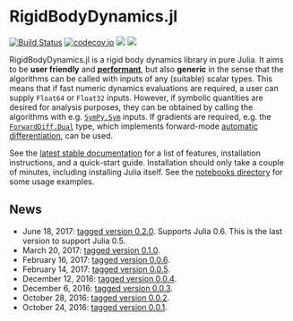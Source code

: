 # RigidBodyDynamics.jl

[![Build Status](https://travis-ci.org/tkoolen/RigidBodyDynamics.jl.svg?branch=master)](https://travis-ci.org/tkoolen/RigidBodyDynamics.jl)
[![codecov.io](https://codecov.io/github/tkoolen/RigidBodyDynamics.jl/coverage.svg?branch=master)](https://codecov.io/github/tkoolen/RigidBodyDynamics.jl?branch=master)
[![](https://img.shields.io/badge/docs-latest-blue.svg)](https://tkoolen.github.io/RigidBodyDynamics.jl/latest)
[![](https://img.shields.io/badge/docs-stable-blue.svg)](https://tkoolen.github.io/RigidBodyDynamics.jl/stable)

RigidBodyDynamics.jl is a rigid body dynamics library in pure Julia. It aims to be **user friendly** and [**performant**](https://github.com/tkoolen/RigidBodyDynamics.jl/blob/master/docs/src/benchmarks.md), but also **generic** in the sense that the algorithms can be called with inputs of any (suitable) scalar types. This means that if fast numeric dynamics evaluations are required, a user can supply `Float64` or `Float32` inputs. However, if symbolic quantities are desired for analysis purposes, they can be obtained by calling the algorithms with e.g. [`SymPy.Sym`](https://github.com/JuliaPy/SymPy.jl) inputs. If gradients are required, e.g. the [`ForwardDiff.Dual`](https://github.com/JuliaDiff/ForwardDiff.jl) type, which implements forward-mode [automatic differentiation](https://en.wikipedia.org/wiki/Automatic_differentiation), can be used.

See the [latest stable documentation](https://tkoolen.github.io/RigidBodyDynamics.jl/stable/) for a list of features, installation instructions, and a quick-start guide. Installation should only take a couple of minutes, including installing Julia itself. See the [notebooks directory](https://github.com/tkoolen/RigidBodyDynamics.jl/tree/master/notebooks) for some usage examples.

## News
* June 18, 2017: [tagged version 0.2.0](https://github.com/JuliaLang/METADATA.jl/pull/9814). Supports Julia 0.6. This is the last version to support Julia 0.5.
* March 20, 2017: [tagged version 0.1.0](https://github.com/JuliaLang/METADATA.jl/pull/8431).
* February 16, 2017: [tagged version 0.0.6](https://github.com/JuliaLang/METADATA.jl/pull/7989).
* February 14, 2017: [tagged version 0.0.5](https://github.com/JuliaLang/METADATA.jl/pull/7953).
* December 12, 2016: [tagged version 0.0.4](https://github.com/JuliaLang/METADATA.jl/pull/7256).
* December 6, 2016: [tagged version 0.0.3](https://github.com/JuliaLang/METADATA.jl/pull/7183).
* October 28, 2016: [tagged version 0.0.2](https://github.com/JuliaLang/METADATA.jl/pull/6896).
* October 24, 2016: [tagged version 0.0.1](https://github.com/JuliaLang/METADATA.jl/pull/6831).
